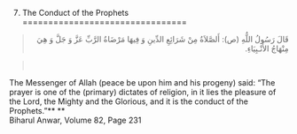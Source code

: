 7. The Conduct of the Prophets  
================================

<blockquote dir="rtl">
  <p>
قَالَ رَسُولُ اللٌّهِ (ص): أَلصَّلاَةُ مِنْ شَرَائِعِ الدِّينِ وَ
فِيهَا مَرْضَاةُ الرَّبِّ عَزَّ وَ جَلَّ وَ هِيَ مِنْهَاجُ
الأَنْـبِيَاءِ.
  </p>
</blockquote>

<blockquote dir="rtl">
  <p>
 
  </p>
</blockquote>

The Messenger of Allah (peace be upon him and his progeny) said: “The
prayer is one of the (primary) dictates of religion, in it lies the
pleasure of the Lord, the Mighty and the Glorious, and it is the conduct
of the Prophets.”** **  
 Biharul Anwar, Volume 82, Page 231  
      
  


